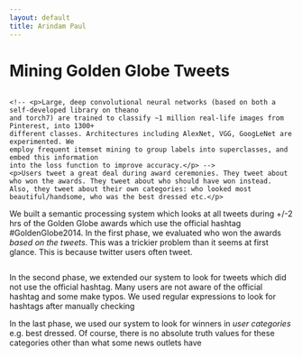 ```yaml
---
layout: default
title: Arindam Paul
---
```


<div class="post">
	<h1 class="pageTitle">Mining Golden Globe Tweets</h1>
	<img src="{{ '/assets/img/goldenglobe.png' | prepend: site.baseurl }}" alt="">

	<!-- <p>Large, deep convolutional neural networks (based on both a self-developed library on theano
	and torch7) are trained to classify ~1 million real-life images from Pinterest, into 1300+
	different classes. Architectures including AlexNet, VGG, GoogLeNet are experimented. We
	employ frequent itemset mining to group labels into superclasses, and embed this information
	into the loss function to improve accuracy.</p> -->
	<p>Users tweet a great deal during award ceremonies. They tweet about who won the awards. They tweet about who should have won instead. Also, they tweet about their own categories: who looked most beautiful/handsome, who was the best dressed etc.</p>

<p>	We built a semantic processing system which looks at all tweets during +/-2 hrs of the Golden Globe awards which use the official hashtag #GoldenGlobe2014. In the first phase, we evaluated who won the awards <i>based on the tweets</i>. This was a trickier problem than it seems at first glance. This is because twitter users often tweet. </p>
<img src="{{ '/assets/img/twitter.jpg' | prepend: site.baseurl }}" alt="">

<p>In the second phase, we extended our system to look for tweets which did not use the official hashtag. Many users are not aware of the official hashtag and some make typos. We used regular expressions to look for hashtags after manually checking

<p>In the last phase, we used our system to look for winners in <i>user categories</i> e.g. best dressed. Of course, there is no absolute truth values for these categories other than what some news outlets have

</div>
